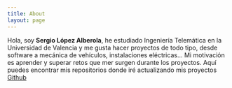 ```yaml
---
title: About 
layout: page
---
```

Hola, soy **Sergio López Alberola**,  he estudiado Ingeniería Telemática en la Universidad de Valencia y me gusta hacer proyectos de todo tipo, desde software a mecánica de vehículos, instalaciones eléctricas...                                                            Mi motivación es aprender y superar retos que mer surgen durante los proyectos.                                                                                                                                                                                                                                                                                                                                                                                                                                                                                                                                                                                                                                                                                                                                                                                                                                                                                                                                                        Aquí puedes encontrar mis repositorios donde iré actualizando mis proyectos <a href="https://github.com/sergiolopesillo">Github</a>                                                                                                                                                                                                                                                         

